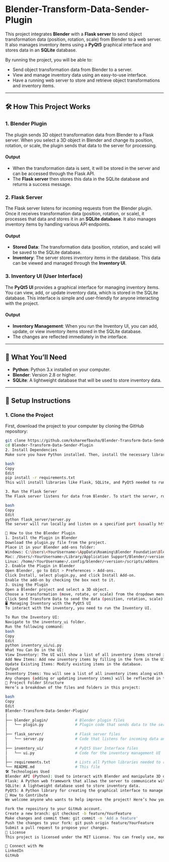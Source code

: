 # Blender-Transform-Data-Sender-Plugin

This project integrates **Blender** with a **Flask server** to send object transformation data (position, rotation, scale) from Blender to a web server. It also manages inventory items using a **PyQt5** graphical interface and stores data in an **SQLite** database.

By running the project, you will be able to:
- Send object transformation data from Blender to a server.
- View and manage inventory data using an easy-to-use interface.
- Have a running web server to store and retrieve object transformations and inventory items.

---

## 🛠️ How This Project Works

### **1. Blender Plugin**
The plugin sends 3D object transformation data from Blender to a Flask server. When you select a 3D object in Blender and change its position, rotation, or scale, the plugin sends that data to the server for processing.

#### Output
- When the transformation data is sent, it will be stored in the server and can be accessed through the Flask API.
- The **Flask server** then stores this data in the SQLite database and returns a success message.

### **2. Flask Server**
The Flask server listens for incoming requests from the Blender plugin. Once it receives transformation data (position, rotation, or scale), it processes that data and stores it in an **SQLite database**. It also manages inventory items by handling various API endpoints.

#### Output
- **Stored Data**: The transformation data (position, rotation, and scale) will be saved to the SQLite database.
- **Inventory**: The server stores inventory items in the database. This data can be viewed and managed through the **Inventory UI**.

### **3. Inventory UI (User Interface)**
The **PyQt5 UI** provides a graphical interface for managing inventory items. You can view, add, or update inventory data, which is stored in the SQLite database. This interface is simple and user-friendly for anyone interacting with the project.

#### Output
- **Inventory Management**: When you run the Inventory UI, you can add, update, or view inventory items stored in the SQLite database.
- The changes are reflected immediately in the interface.

---

## 🧰 What You’ll Need

- **Python**: Python 3.x installed on your computer.
- **Blender**: Version 2.8 or higher.
- **SQLite**: A lightweight database that will be used to store inventory data.

---

## 🔧 Setup Instructions

### **1. Clone the Project**

First, download the project to your computer by cloning the GitHub repository:

```bash
git clone https://github.com/kshareefbasha/Blender-Transform-Data-Sender-Plugin.git
cd Blender-Transform-Data-Sender-Plugin
2. Install Dependencies
Make sure you have Python installed. Then, install the necessary libraries that the project uses:

bash
Copy
Edit
pip install -r requirements.txt
This will install libraries like Flask, SQLite, and PyQt5 needed to run the project.

3. Run the Flask Server
The Flask server listens for data from Blender. To start the server, run this command:

bash
Copy
Edit
python flask_server/server.py
The server will run locally and listen on a specified port (usually http://127.0.0.1:5000). It will process requests from Blender and store the data in the database.

🎨 How to Use the Blender Plugin
1. Install the Plugin in Blender
Download the plugin.py file from the project.
Place it in your Blender add-ons folder:
Windows: C:\Users\<YourUsername>\AppData\Roaming\Blender Foundation\Blender\<version>\scripts\addons
Mac: /Users/<YourUsername>/Library/Application Support/Blender/<version>/scripts/addons
Linux: /home/<YourUsername>/.config/blender/<version>/scripts/addons
2. Enable the Plugin in Blender
Open Blender, go to Edit > Preferences > Add-ons.
Click Install, select plugin.py, and click Install Add-on.
Enable the add-on by checking the box next to it.
3. Using the Plugin
Open a Blender project and select a 3D object.
Choose a transformation (move, rotate, or scale) from the dropdown menu.
Click Send Transform Data to send the data (position, rotation, scale) to the Flask server.
🖥️ Managing Inventory with the PyQt5 UI
To interact with the inventory, you need to run the Inventory UI.

To Run the Inventory UI:
Navigate to the inventory_ui folder.
Run the following command:
bash
Copy
Edit
python inventory_ui/ui.py
What You Can Do in the UI:
View Inventory: The UI will show a list of all inventory items stored in the database.
Add New Items: Add new inventory items by filling in the form in the UI.
Update Existing Items: Modify existing items in the database.
Output
Inventory Items: You will see a list of all inventory items along with their details.
Any changes (adding or updating inventory items) will be reflected in the database immediately.
📂 Project Folder Structure
Here’s a breakdown of the files and folders in this project:

bash
Copy
Edit
Blender-Transform-Data-Sender-Plugin/
│
├── blender_plugin/            # Blender plugin files
│   └── plugin.py              # Plugin code that sends data to the server
│
├── flask_server/              # Flask server files
│   └── server.py              # Code that listens for incoming data and handles requests
│
├── inventory_ui/              # PyQt5 User Interface files
│   └── ui.py                  # Code for the inventory management UI
│
├── requirements.txt           # Lists all Python libraries needed to run the project
└── README.md                  # This file
🛠️ Technologies Used
Blender API (Python): Used to interact with Blender and manipulate 3D objects.
Flask: A Python web framework that allows the server to communicate with Blender and manage inventory.
SQLite: A lightweight database used to store inventory data.
PyQt5: A Python library for creating the graphical interface to manage inventory.
🤝 How to Contribute
We welcome anyone who wants to help improve the project! Here’s how you can contribute:

Fork the repository to your GitHub account.
Create a new branch: git checkout -b feature/YourFeature
Make changes and commit them: git commit -m 'Add a feature'
Push the changes to your fork: git push origin feature/YourFeature
Submit a pull request to propose your changes.
📜 License
This project is licensed under the MIT License. You can freely use, modify, and distribute the code.

🔗 Connect with Me
LinkedIn
GitHub